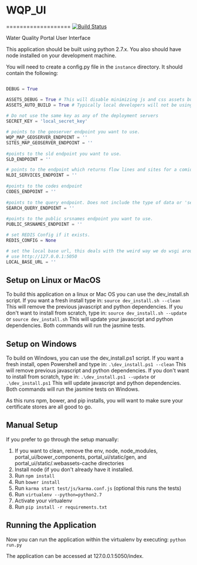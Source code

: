 # WQP_UI
===================
[![Build Status](https://travis-ci.org/USGS-CIDA/WQP_UI.svg?branch=master)](https://travis-ci.org/USGS-CIDA/WQP_UI)

Water Quality Portal User Interface

This application should be built using python 2.7.x. You also should have node installed on your development machine.

You will need to create a config.py file in the `instance` directory. It should contain the following:
```python

DEBUG = True

ASSETS_DEBUG = True # This will disable minimizing js and css assets but less files will still compile.
ASSETS_AUTO_BUILD = True # Typically local developers will not be using precompiled assets.
	
# Do not use the same key as any of the deployment servers
SECRET_KEY = 'local_secret_key'

# points to the geoserver endpoint you want to use. 
WQP_MAP_GEOSERVER_ENDPOINT = ''
SITES_MAP_GEOSERVER_ENDPOINT = ''
	
#points to the sld endpoint you want to use.
SLD_ENDPOINT = ''

# points to the endpoint which returns flow lines and sites for a comid
NLDI_SERVICES_ENDPOINT = ''
	
#points to the codes endpoint
CODES_ENDPOINT = ''
	
#points to the query endpoint. Does not include the type of data or 'search' part of the endpoint
SEARCH_QUERY_ENDPOINT = ''
	
#points to the public srsnames endpoint you want to use.
PUBLIC_SRSNAMES_ENDPOINT = ''

# set REDIS Config if it exists.
REDIS_CONFIG = None

# set the local base url, this deals with the weird way we do wsgi around here, for local development
# use http://127.0.0.1:5050
LOCAL_BASE_URL = ''
```

## Setup on Linux or MacOS
To build this application on a linux or Mac OS you can use the dev_install.sh script. If you want a fresh install type in:
`source dev_install.sh --clean`
This will remove the previous javascript and python dependencies. If you don't want to install from scratch, type in:
`source dev_install.sh --update` or `source dev_install.sh`
This will update your javascript and python dependencies. Both commands will run the jasmine tests.

## Setup on Windows
To build on Windows, you can use the dev_install.ps1 script. If you want a fresh install, open Powershell and type in:
`.\dev_install.ps1 --clean`
This will remove previous javascript and python dependencies. If you don't want to install from scratch, type in:
`.\dev_install.ps1 --update` or `.\dev_install.ps1`
This will update javascript and python dependencies. Both commands will run the jasmine tests on Windows.

As this runs npm, bower, and pip installs, you will want to make sure your certificate stores are all good to go.

## Manual Setup
If you prefer to go through the setup manually:
1. If you want to clean, remove the env, node, node_modules, portal_ui/bower_components, portal_ui/static/gen, and portal_ui/static/.webassets-cache directories
2. Install node (if you don't already have it installed.
3. Run `npm install`
4. Run `bower install`
5. Run `karma start test/js/karma.conf.js` (optional this runs the tests)
6. Run `virtualenv --python=python2.7`
7. Activate your virtualenv
8. Run `pip install -r requirements.txt`

## Running the Application
Now you can run the application within the virtualenv by executing:
`python run.py`

The application can be accessed at 127.0.0.1:5050/index.
